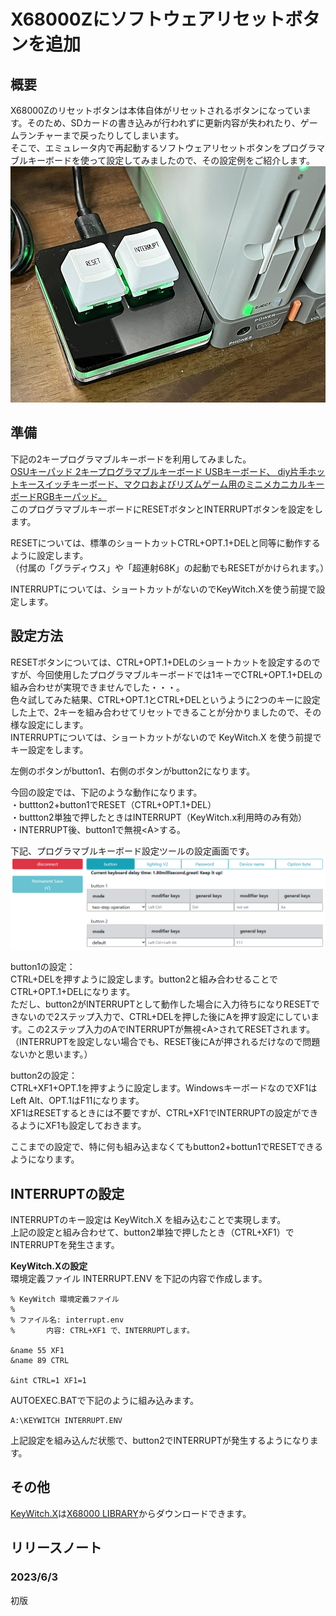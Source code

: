 # X68000Zにソフトウェアリセットボタンを追加

## 概要
X68000Zのリセットボタンは本体自体がリセットされるボタンになっています。そのため、SDカードの書き込みが行われずに更新内容が失われたり、ゲームランチャーまで戻ったりしてしまいます。  
そこで、エミュレータ内で再起動するソフトウェアリセットボタンをプログラマブルキーボードを使って設定してみましたので、その設定例をご紹介します。  
![X68000Z_RESET02.png](./images/X68000Z_RESET02.jpg)  

## 準備
下記の2キープログラマブルキーボードを利用してみました。  
[OSUキーパッド 2キープログラマブルキーボード USBキーボード、 diy片手ホットキースイッチキーボード、マクロおよびリズムゲーム用のミニメカニカルキーボードRGBキーパッド。](https://www.amazon.co.jp/gp/product/B09WNJY68N/)  
このプログラマブルキーボードにRESETボタンとINTERRUPTボタンを設定をします。

RESETについては、標準のショートカットCTRL+OPT.1+DELと同等に動作するように設定します。  
（付属の「グラディウス」や「超連射68K」の起動でもRESETがかけられます。）  

INTERRUPTについては、ショートカットがないのでKeyWitch.Xを使う前提で設定します。  

## 設定方法
RESETボタンについては、CTRL+OPT.1+DELのショートカットを設定するのですが、今回使用したプログラマブルキーボードでは1キーでCTRL+OPT.1+DELの組み合わせが実現できませんでした・・・。  
色々試してみた結果、CTRL+OPT.1とCTRL+DELというように2つのキーに設定した上で、2キーを組み合わせてリセットできることが分かりましたので、その様な設定にします。  
INTERRUPTについては、ショートカットがないので KeyWitch.X を使う前提でキー設定をします。  

左側のボタンがbutton1、右側のボタンがbutton2になります。

今回の設定では、下記のような動作になります。  
・buttton2+button1でRESET（CTRL+OPT.1+DEL）  
・buttton2単独で押したときはINTERRUPT（KeyWitch.x利用時のみ有効）  
・INTERRUPT後、button1で無視\<A\>する。

下記、プログラマブルキーボード設定ツールの設定画面です。  
![X68000Z_RESET01.png](./images/X68000Z_RESET01.png)  

button1の設定：  
CTRL+DELを押すように設定します。button2と組み合わせることでCTRL+OPT.1+DELになります。  
ただし、button2がINTERRUPTとして動作した場合に入力待ちになりRESETできないので2ステップ入力で、CTRL+DELを押した後にAを押す設定にしています。この2ステップ入力のAでINTERRUPTが無視\<A\>されてRESETされます。  
（INTERRUPTを設定しない場合でも、RESET後にAが押されるだけなので問題ないかと思います。）  

button2の設定：  
CTRL+XF1+OPT.1を押すように設定します。WindowsキーボードなのでXF1はLeft Alt、OPT.1はF11になります。  
XF1はRESETするときには不要ですが、CTRL+XF1でINTERRUPTの設定ができるようにXF1も設定しておきます。

ここまでの設定で、特に何も組み込まなくてもbutton2+bottun1でRESETできるようになります。

## INTERRUPTの設定
INTERRUPTのキー設定は KeyWitch.X を組み込むことで実現します。  
上記の設定と組み合わせて、button2単独で押したとき（CTRL+XF1）でINTERRUPTを発生さます。  

__KeyWitch.Xの設定__  
環境定義ファイル INTERRUPT.ENV を下記の内容で作成します。  
~~~
% KeyWitch 環境定義ファイル
%
% ファイル名: interrupt.env
%       内容: CTRL+XF1 で、INTERRUPTします。

&name 55 XF1
&name 89 CTRL

&int CTRL=1 XF1=1
~~~

AUTOEXEC.BATで下記のように組み込みます。
~~~
A:\KEYWITCH INTERRUPT.ENV
~~~

上記設定を組み込んだ状態で、button2でINTERRUPTが発生するようになります。  

## その他
[KeyWitch.X](http://retropc.net/x68000/software/system/key/keywitch/)は[X68000 LIBRARY](http://retropc.net/x68000/)からダウンロードできます。  

## リリースノート

### 2023/6/3

初版
